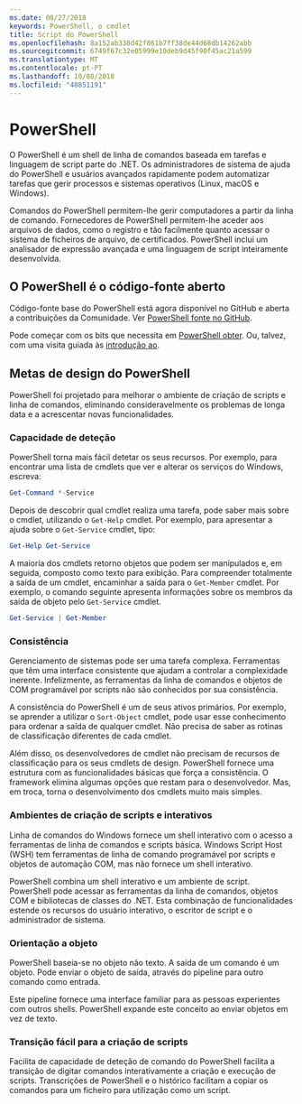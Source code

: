 ```yaml
---
ms.date: 08/27/2018
keywords: PowerShell, o cmdlet
title: Script do PowerShell
ms.openlocfilehash: 8a152ab338d42f861b7ff38de44d68db14262abb
ms.sourcegitcommit: 6749f67c32e05999e10deb9d45f90f45ac21a599
ms.translationtype: MT
ms.contentlocale: pt-PT
ms.lasthandoff: 10/08/2018
ms.locfileid: "48851191"
---
```

# <a name="powershell"></a>PowerShell

O PowerShell é um shell de linha de comandos baseada em tarefas e linguagem de script parte do .NET.
Os administradores de sistema de ajuda do PowerShell e usuários avançados rapidamente podem automatizar tarefas que gerir processos e sistemas operativos (Linux, macOS e Windows).

Comandos do PowerShell permitem-lhe gerir computadores a partir da linha de comando. Fornecedores de PowerShell permitem-lhe aceder aos arquivos de dados, como o registro e tão facilmente quanto acessar o sistema de ficheiros de arquivo, de certificados. PowerShell inclui um analisador de expressão avançada e uma linguagem de script inteiramente desenvolvida.

## <a name="powershell-is-open-source"></a>O PowerShell é o código-fonte aberto

Código-fonte base do PowerShell está agora disponível no GitHub e aberta a contribuições da Comunidade.
Ver [PowerShell fonte no GitHub](https://github.com/powershell/powershell).

Pode começar com os bits que necessita em [PowerShell obter](https://github.com/PowerShell/PowerShell#get-powershell).
Ou, talvez, com uma visita guiada às [introdução ao](https://github.com/PowerShell/PowerShell/blob/master/docs/learning-powershell).

## <a name="powershell-design-goals"></a>Metas de design do PowerShell

PowerShell foi projetado para melhorar o ambiente de criação de scripts e linha de comandos, eliminando consideravelmente os problemas de longa data e a acrescentar novas funcionalidades.

### <a name="discoverability"></a>Capacidade de deteção

PowerShell torna mais fácil detetar os seus recursos. Por exemplo, para encontrar uma lista de cmdlets que ver e alterar os serviços do Windows, escreva:

```powershell
Get-Command *-Service
```

Depois de descobrir qual cmdlet realiza uma tarefa, pode saber mais sobre o cmdlet, utilizando o `Get-Help` cmdlet. Por exemplo, para apresentar a ajuda sobre o `Get-Service` cmdlet, tipo:

```powershell
Get-Help Get-Service
```

A maioria dos cmdlets retorno objetos que podem ser manipulados e, em seguida, composto como texto para exibição. Para compreender totalmente a saída de um cmdlet, encaminhar a saída para o `Get-Member` cmdlet. Por exemplo, o comando seguinte apresenta informações sobre os membros da saída de objeto pelo `Get-Service` cmdlet.

```powershell
Get-Service | Get-Member
```

### <a name="consistency"></a>Consistência

Gerenciamento de sistemas pode ser uma tarefa complexa. Ferramentas que têm uma interface consistente que ajudam a controlar a complexidade inerente. Infelizmente, as ferramentas da linha de comandos e objetos de COM programável por scripts não são conhecidos por sua consistência.

A consistência do PowerShell é um de seus ativos primários. Por exemplo, se aprender a utilizar o `Sort-Object` cmdlet, pode usar esse conhecimento para ordenar a saída de qualquer cmdlet. Não precisa de saber as rotinas de classificação diferentes de cada cmdlet.

Além disso, os desenvolvedores de cmdlet não precisam de recursos de classificação para os seus cmdlets de design. PowerShell fornece uma estrutura com as funcionalidades básicas que força a consistência. O framework elimina algumas opções que restam para o desenvolvedor. Mas, em troca, torna o desenvolvimento dos cmdlets muito mais simples.

### <a name="interactive-and-scripting-environments"></a>Ambientes de criação de scripts e interativos

Linha de comandos do Windows fornece um shell interativo com o acesso a ferramentas de linha de comandos e scripts básica. Windows Script Host (WSH) tem ferramentas de linha de comando programável por scripts e objetos de automação COM, mas não fornece um shell interativo.

PowerShell combina um shell interativo e um ambiente de script. PowerShell pode acessar as ferramentas da linha de comandos, objetos COM e bibliotecas de classes do .NET. Esta combinação de funcionalidades estende os recursos do usuário interativo, o escritor de script e o administrador de sistema.

### <a name="object-orientation"></a>Orientação a objeto

PowerShell baseia-se no objeto não texto. A saída de um comando é um objeto. Pode enviar o objeto de saída, através do pipeline para outro comando como entrada.

Este pipeline fornece uma interface familiar para as pessoas experientes com outros shells. PowerShell expande este conceito ao enviar objetos em vez de texto.

### <a name="easy-transition-to-scripting"></a>Transição fácil para a criação de scripts

Facilita de capacidade de deteção de comando do PowerShell facilita a transição de digitar comandos interativamente a criação e execução de scripts. Transcrições de PowerShell e o histórico facilitam a copiar os comandos para um ficheiro para utilização como um script.
